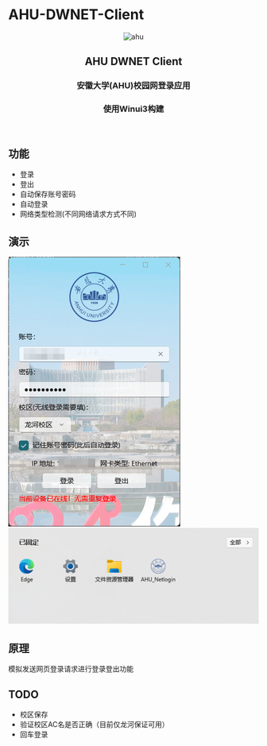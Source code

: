 # AHU-DWNET-Client
<p align="center">
<img src="https://github.com/MoeclubM/AHU-DWNET-Client/blob/main/Assets/logo.png?raw=true" width="200" alt="ahu"/>
</p>
<h2 align="center">AHU DWNET Client</h2>
<h3 align="center">安徽大学(AHU)校园网登录应用</h3>
<h3 align="center">使用Winui3构建</h3>
<p align="center">
<img src="https://img.shields.io/github/v/release/MoeclubM/AHU-DWNET-Client" alt="">
<img src="https://img.shields.io/github/issues/MoeclubM/AHU-DWNET-Client?color=rgb%2877%20199%20166%29" alt="">
<img src="https://img.shields.io/github/downloads/MoeclubM/AHU-DWNET-Client/total?color=ea8f14&label=users" alt="">
<img src="https://img.shields.io/github/license/MoeclubM/AHU-DWNET-Client" alt="">
</p>


##  功能
- 登录
- 登出
- 自动保存账号密码
- 自动登录
- 网络类型检测(不同网络请求方式不同)

##  演示

![alt text](/readmeassets/244d1dda96903067f8db324581d4254d.png)
![alt text](/readmeassets/{68D2FD9D-4615-48AC-B717-BE2A7A08AC62}.png)

## 原理
模拟发送网页登录请求进行登录登出功能

## TODO
- 校区保存
- 验证校区AC名是否正确（目前仅龙河保证可用）
- 回车登录
